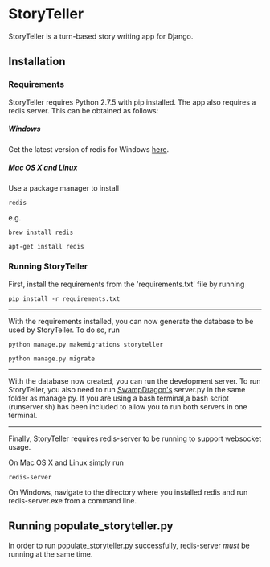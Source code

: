 # StoryTeller

StoryTeller is a turn-based story writing app for Django.

## Installation

### Requirements

StoryTeller requires Python 2.7.5 with pip installed.
The app also requires a redis server. This can be obtained as follows:

##### Windows

Get the latest version of redis for Windows [here](https://github.com/rgl/redis/downloads).

##### Mac OS X and Linux

Use a package manager to install
```
redis
```

e.g.

```
brew install redis
```

```
apt-get install redis
```

### Running StoryTeller

First, install the requirements from the 'requirements.txt' file by running

```
pip install -r requirements.txt
```

---

With the requirements installed, you can now generate the database to be used by StoryTeller. To do so, run

```
python manage.py makemigrations storyteller
```

```
python manage.py migrate
```

---

With the database now created, you can run the development server. To run StoryTeller, you also need to run [SwampDragon's](http://swampdragon.net) server.py in the same folder as manage.py.
If you are using a bash terminal,a bash script (runserver.sh) has been included to allow you to run both servers in one terminal.

---

Finally, StoryTeller requires redis-server to be running to support websocket usage.

On Mac OS X and Linux simply run
```
redis-server
```

On Windows, navigate to the directory where you installed redis and run redis-server.exe from a command line.


## Running populate_storyteller.py

In order to run populate_storyteller.py successfully, redis-server *must* be running at the same time.
